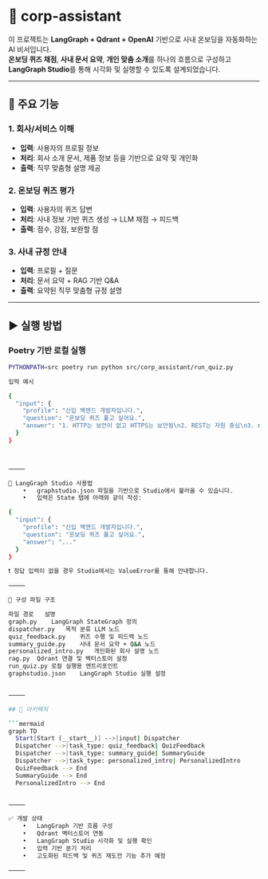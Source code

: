 # 🧠 corp-assistant

이 프로젝트는 **LangGraph + Qdrant + OpenAI** 기반으로 사내 온보딩을 자동화하는 AI 비서입니다.  
**온보딩 퀴즈 채점**, **사내 문서 요약**, **개인 맞춤 소개**를 하나의 흐름으로 구성하고  
**LangGraph Studio**를 통해 시각화 및 실행할 수 있도록 설계되었습니다.


---

## 📌 주요 기능

### 1. 회사/서비스 이해
- **입력**: 사용자의 프로필 정보
- **처리**: 회사 소개 문서, 제품 정보 등을 기반으로 요약 및 개인화
- **출력**: 직무 맞춤형 설명 제공

### 2. 온보딩 퀴즈 평가
- **입력**: 사용자의 퀴즈 답변
- **처리**: 사내 정보 기반 퀴즈 생성 → LLM 채점 → 피드백
- **출력**: 점수, 강점, 보완할 점

### 3. 사내 규정 안내
- **입력**: 프로필 + 질문
- **처리**: 문서 요약 + RAG 기반 Q&A
- **출력**: 요약된 직무 맞춤형 규정 설명

---

## ▶️ 실행 방법

### Poetry 기반 로컬 실행

```bash
PYTHONPATH=src poetry run python src/corp_assistant/run_quiz.py

입력 예시

{
  "input": {
    "profile": "신입 백엔드 개발자입니다.",
    "question": "온보딩 퀴즈 풀고 싶어요.",
    "answer": "1. HTTP는 보안이 없고 HTTPS는 보안됨\n2. REST는 자원 중심\n3. merge는 병합, rebase는 기록 재작성"
  }
}



⸻

🧪 LangGraph Studio 사용법
	•	graphstudio.json 파일을 기반으로 Studio에서 불러올 수 있습니다.
	•	입력은 State 탭에 아래와 같이 작성:

{
  "input": {
    "profile": "신입 백엔드 개발자입니다.",
    "question": "온보딩 퀴즈 풀고 싶어요.",
    "answer": "..."
  }
}

❗ 정답 입력이 없을 경우 Studio에서는 ValueError를 통해 안내합니다.

⸻

🧱 구성 파일 구조

파일 경로	설명
graph.py	LangGraph StateGraph 정의
dispatcher.py	목적 분류 LLM 노드
quiz_feedback.py	퀴즈 수행 및 피드백 노드
summary_guide.py	사내 문서 요약 + Q&A 노드
personalized_intro.py	개인화된 회사 설명 노드
rag.py	Qdrant 연결 및 벡터스토어 설정
run_quiz.py	로컬 실행용 엔트리포인트
graphstudio.json	LangGraph Studio 실행 설정


⸻

## 🧱 아키텍처

```mermaid
graph TD
  Start[Start (__start__)] -->|input| Dispatcher
  Dispatcher -->|task_type: quiz_feedback| QuizFeedback
  Dispatcher -->|task_type: summary_guide| SummaryGuide
  Dispatcher -->|task_type: personalized_intro| PersonalizedIntro
  QuizFeedback --> End
  SummaryGuide --> End
  PersonalizedIntro --> End


⸻

✅ 개발 상태
	•	LangGraph 기반 흐름 구성
	•	Qdrant 벡터스토어 연동
	•	LangGraph Studio 시각화 및 실행 확인
	•	입력 기반 분기 처리
	•	고도화된 피드백 및 퀴즈 재도전 기능 추가 예정

⸻
